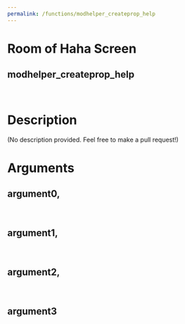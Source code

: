 ```yaml
---
permalink: /functions/modhelper_createprop_help
---
```

# Room of Haha Screen  
## modhelper_createprop_help  
&nbsp;  
# Description  
(No description provided. Feel free to make a pull request!) 
&nbsp;  
# Arguments
## argument0, 

&nbsp;  
## argument1, 

&nbsp;  
## argument2, 

&nbsp;  
## argument3

&nbsp;  


